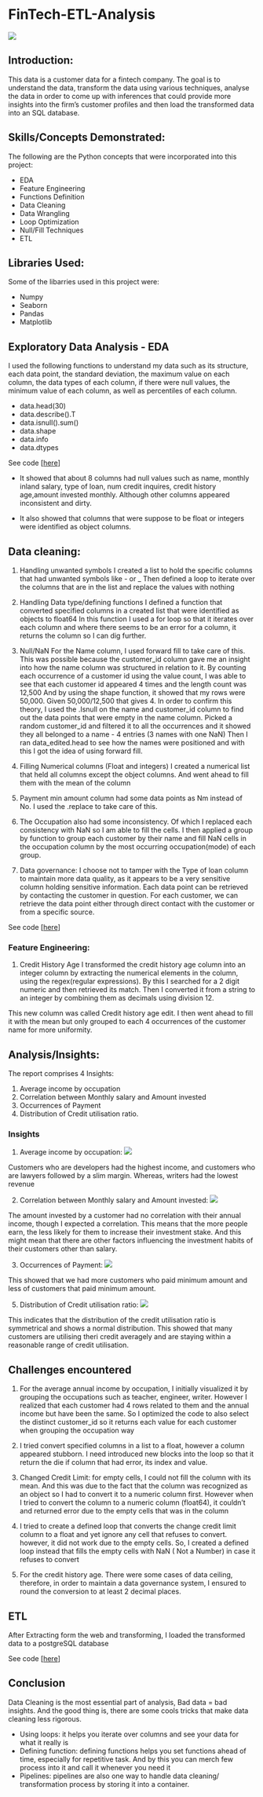 # FinTech-ETL-Analysis

![](intro.fintech.jpg)

## Introduction:
 
This data is a customer data for a fintech company. The goal is to understand the data, transform the data using various techniques, analyse the data in order to come up with inferences that could provide more insights into the firm’s customer profiles and then load the transformed data into an SQL database.


## Skills/Concepts Demonstrated:
The following are the Python concepts that were incorporated into this project:
- EDA
- Feature Engineering
- Functions Definition
- Data Cleaning
- Data Wrangling
- Loop Optimization
- Null/Fill Techniques
- ETL

## Libraries Used:
Some of the libarries used in this project were:
- Numpy 
- Seaborn 
- Pandas 
- Matplotlib 



## Exploratory Data Analysis - EDA

I used the following functions to understand my data such as its structure, each data point, the standard deviation, the maximum value on each column, the data types of each column, if there were null values, the minimum value of each column, as well as percentiles of each column.

- data.head(30)
- data.describe().T
- data.isnull().sum()
- data.shape
- data.info
- data.dtypes

See code [[here](https://github.com/rubytechme/FinTech-ETL-Analysis/blob/main/EDA.ipynb)]

- It showed that about 8 columns had null values such as name, monthly inland salary, type of loan, num credit inquires, credit history age,amount invested monthly.
Although other columns appeared inconsistent and dirty.

- It also showed that columns that were suppose to be float or integers were identified as object columns.


## Data cleaning:
1. Handling unwanted symbols 
I created a list to hold the specific columns that had unwanted symbols like - or _ 
Then defined a loop to iterate over the columns that are in the list and replace the values with nothing

2. Handling Data type/defining functions
I defined a function that converted specified columns in a created list that were identified as objects to float64
In this function I used a for loop so that it iterates over each column and where there seems to be an error for a column, it returns the column so I can dig further.

3. Null/NaN
For the Name column, I used forward fill to take care of this. This was possible because the customer_id column gave me an insight into how the name column was structured in relation to it.
By counting each occurrence of a customer id using the value count, I was able to see that each customer id appeared 4 times and the length count was 12,500
And by using the shape function, it showed that my rows were 50,000. Given 50,000/12,500 that gives 4.
In order  to confirm this theory, I used the .Isnull on the name and customer_id column to find out the data points that were empty in the name column. Picked a random customer_id and filtered it to all the occurrences and it showed they all belonged to a name - 4 entries (3 names  with one NaN)
Then I ran data_edited.head to see how the names were positioned and with this I got the idea of using forward fill.

4. Filling Numerical columns (Float and integers)
I created a numerical list that held all columns except the object columns. And went ahead to fill them with the mean of the column 

5. Payment min amount column had some data points as Nm instead of No. I used the .replace to take care of this.

6. The Occupation also had some inconsistency. Of which I  replaced each consistency with NaN so I am able to fill the cells.
I then applied a group by function to group each customer by their name and fill NaN cells in the occupation column by the most occurring occupation(mode) of each group.

7. Data governance: I choose not to tamper with the Type of  loan column to maintain more data quality, as it appears to be a very sensitive column holding sensitive information. Each data point can be retrieved by contacting the customer in question.
For each customer, we can retrieve the data point either through direct contact with the customer or from a specific source.

See code [[here](https://github.com/rubytechme/FinTech-ETL-Analysis/blob/main/Data_cleaning.ipynb)]


### Feature Engineering:
1. Credit History Age
I transformed the credit history age column into an integer column by extracting the numerical elements in the column, using the regex(regular expressions). By this I searched for a 2 digit numeric and then retrieved its match. Then I converted it from a string to an integer by combining them as decimals using division 12.

This new column was called Credit history age edit. I then went ahead to fill it with the mean but only grouped to each 4 occurrences of the customer name for more uniformity.


## Analysis/Insights:
The report comprises 4 Insights:
1. Average  income by occupation
2. Correlation between Monthly salary and Amount invested  
3. Occurrences of Payment 
4. Distribution of Credit utilisation ratio.

### Insights
1. Average  income by occupation: 
 ![](avg_income.png)

Customers who are developers had the highest income, and customers who are lawyers followed by a slim margin. Whereas, writers had the lowest revenue 

2. Correlation between Monthly salary and Amount invested:
 ![](correlation.png)

The amount invested by a customer had no correlation with their annual income, though I expected a correlation. This means that the more people earn, the less likely for them to increase their investment stake. And this might mean that there are other factors influencing the investment habits of their customers other than salary.

3. Occurrences of Payment:
 ![](payment.png)

This showed that we had more customers who paid minimum amount and less of customers that paid minimum amount.

5. Distribution of Credit utilisation ratio:
 ![](distribution.png)

This indicates that the distribution of the credit utilisation ratio is symmetrical and shows a normal distribution. This showed that many customers are utilising theri credit averagely and are staying within a reasonable range of credit utilisation.

## Challenges encountered 

1. For the average annual  income by occupation, I initially visualized it by grouping the occupations such as teacher, engineer, writer. However I realized that each customer had 4 rows related to them and the annual income but have been the same.
So I optimized the code to also select the distinct customer_id so it returns each value for each customer when grouping the occupation way 

2. I tried convert specified columns in a list to a float, however a column appeared stubborn. I need introduced new blocks into the loop so that it return the die if column that had error, its index and  value. 

3. Changed Credit Limit: for empty cells, I could not fill the column with its mean. And this was due to the fact that the column was recognized as an object so I had to convert it to a numeric column first. However when I tried to convert the column to a numeric column (float64), it couldn’t and returned error due to the empty cells that was in the column 

4. I tried to create a defined loop that converts the change credit limit column to a float and yet ignore any cell that refuses to convert. however, it did not work due to the empty cells. So, I created a defined loop instead that fills the empty cells with NaN ( Not a Number) in case it refuses to convert 

5. For the credit history age. There were some cases of data ceiling, therefore, in order to maintain a data governance system, I ensured to round the conversion to at least 2 decimal places. 
 

## ETL
After Extracting form the web and transforming, I loaded the transformed data to a postgreSQL database 

See code [[here](https://github.com/rubytechme/FinTech-ETL-Analysis/blob/main/Fintech_ETL.ipynb)]

## Conclusion
Data Cleaning is the most essential part of analysis, Bad data = bad insights. And the good thing is, there are some cools tricks that make data cleaning less rigorous.
- Using loops: it helps you iterate over columns and see your data for what it really is 
- Defining function: defining functions helps you set functions ahead of time, especially for repetitive task. And by this you can merch few process into it and call it whenever you need it 
- Pipelines: pipelines are also one way to handle data cleaning/ transformation process by storing it into a container.


